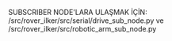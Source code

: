 SUBSCRIBER NODE'LARA ULAŞMAK İÇİN:
/src/rover_ilker/src/serial/drive_sub_node.py
ve
/src/rover_ilker/src/robotic_arm_sub_node.py
